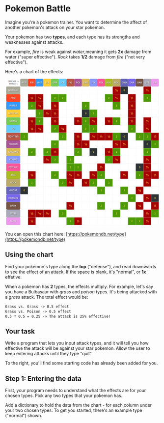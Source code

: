 # Pokemon Battle

Imagine you're a pokemon trainer. You want to determine the affect of another pokemon's attack on your star pokemon.

Your pokemon has two **types**, and each type has its strengths and weaknesses against attacks.

For example, _fire_ is weak against _water_,meaning it gets **2x** damage from water ("super effective"). _Rock_ takes **1/2** damage from _fire_ ("not very effective").

Here's a chart of the effects:

![Pokemon type chart](pokemon_chart.png)

You can open this chart here: [https://pokemondb.net/type](https://pokemondb.net/type)

## Using the chart

Find your pokemon's type along the **top** ("defense"), and read downwards to see the effect of an attack. If the space is blank, it's "normal", or **1x** effetive.

When a pokemon has **2** types, the effects multiply. For example, let's say you have a Bulbasaur with _grass_ and _poison_ types. It's being attacked with a _grass_ attack. The total effect would be:

```
Grass vs. Grass -> 0.5 effect
Grass vs. Poison -> 0.5 effect
0.5 * 0.5 = 0.25 -> The attack is 25% effective!
```

## Your task

Write a program that lets you input attack types, and it will tell you how effective the attack will be against your star pokemon. Allow the user to keep entering attacks until they type "quit".

To the right, you'll find some starting code has already been added for you.

## Step 1: Entering the data

First, your program needs to understand what the effects are for your chosen types. Pick any two types that your pokemon has.

Add a dictionary to hold the data from the chart - for each column under your two chosen types. To get you started, there's an example type ("normal") shown.

